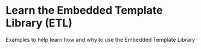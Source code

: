 # Learn the Embedded Template Library (ETL)
Examples to help learn how and why to use the Embedded Template Library